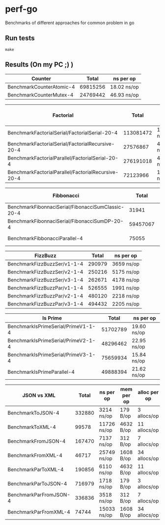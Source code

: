 # perf-go
Benchmarks of different approaches for common problem in go

## Run tests
```
make
```

## Results (On my PC ;) )

|Counter|Total|ns per op|
|-|-|-|
|BenchmarkCounterAtomic-4|69815256|18.02 ns/op|
|BenchmarkCounterMutex-4|24769442|46.93 ns/op|

|Factorial|Total|ns per op|
|-|-|-|
|BenchmarkFactorialSerial/FactorialSerial-20-4|113081472|10.46 ns/op|
|BenchmarkFactorialSerial/FactorialRecursive-20-4|27576867|40.32 ns/op|
|BenchmarkFactorialParallel/FactorialSerial-20-4|276191018|4.326 ns/op|
|BenchmarkFactorialParallel/FactorialRecursive-20-4|72123966|15.11 ns/op|

|Fibbonacci|Total|ns per op|
|-|-|-|
|BenchmarkFibonnaciSerial/FibonacciSumClassic-20-4|31941|37669 ns/op|
|BenchmarkFibonnaciSerial/FibonacciSumDP-20-4|59457067|18.42 ns/op|
|BenchmarkFibbonacciParallel-4|75055|15622 ns/op|

|FizzBuzz|Total|ns per op|
|-|-|-|
|BenchmarkFizzBuzzSer/v1-1-4|290979|3659 ns/op|
|BenchmarkFizzBuzzSer/v2-1-4|250216|5175 ns/op|
|BenchmarkFizzBuzzSer/v3-1-4|262671|4178 ns/op|
|BenchmarkFizzBuzzPar/v1-1-4|526555|1991 ns/op|
|BenchmarkFizzBuzzPar/v2-1-4|480120|2218 ns/op|
|BenchmarkFizzBuzzPar/v3-1-4|494432|2205 ns/op|

|Is Prime|Total|ns per op|
|-|-|-|
|BenchmarkIsPrimeSerial/PrimeV1-1-4|51702789|19.60 ns/op|
|BenchmarkIsPrimeSerial/PrimeV2-1-4|48296462|22.95 ns/op|
|BenchmarkIsPrimeSerial/PrimeV3-1-4|75659934|15.84 ns/op|
|BenchmarkIsPrimeParallel-4|49888394|21.62 ns/op|


|JSON vs XML|Total|ns per op|mem per op|alloc per op|
|-|-|-|-|-|
|BenchmarkToJSON-4|332880|3214 ns/op|179 B/op|3 allocs/op|
|BenchmarkToXML-4|99578|11726 ns/op|4632 B/op|11 allocs/op|
|BenchmarkFromJSON-4|167470|7137 ns/op|312 B/op|7 allocs/op|
|BenchmarkFromXML-4|46717|25749 ns/op|1608 B/op|34 allocs/op|
|BenchmarkParToXML-4|190856|6110 ns/op|4632 B/op|11 allocs/op|
|BenchmarkParToJSON-4|716979|1718 ns/op|179 B/op|3 allocs/op|
|BenchmarkParFromJSON-4|336836|3518 ns/op|312 B/op|7 allocs/op|
|BenchmarkParFromXML-4|74744|15033 ns/op|1608 B/op|34 allocs/op|